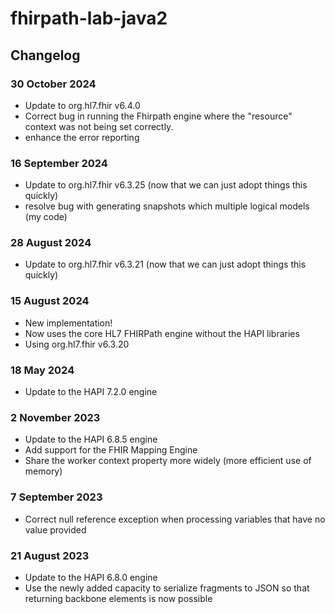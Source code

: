 # fhirpath-lab-java2

## Changelog

### 30 October 2024
* Update to org.hl7.fhir v6.4.0
* Correct bug in running the Fhirpath engine where the "resource" context was not being set correctly.
* enhance the error reporting

### 16 September 2024
* Update to org.hl7.fhir v6.3.25 (now that we can just adopt things this quickly)
* resolve bug with generating snapshots which multiple logical models (my code)

### 28 August 2024
* Update to org.hl7.fhir v6.3.21 (now that we can just adopt things this quickly)

### 15 August 2024
* New implementation! 
* Now uses the core HL7 FHIRPath engine without the HAPI libraries
* Using org.hl7.fhir v6.3.20

### 18 May 2024
* Update to the HAPI 7.2.0 engine

### 2 November 2023
* Update to the HAPI 6.8.5 engine
* Add support for the FHIR Mapping Engine
* Share the worker context property more widely (more efficient use of memory)

### 7 September 2023
* Correct null reference exception when processing variables that have no value provided

### 21 August 2023
* Update to the HAPI 6.8.0 engine
* Use the newly added capacity to serialize fragments to JSON so that returning backbone elements is now possible

